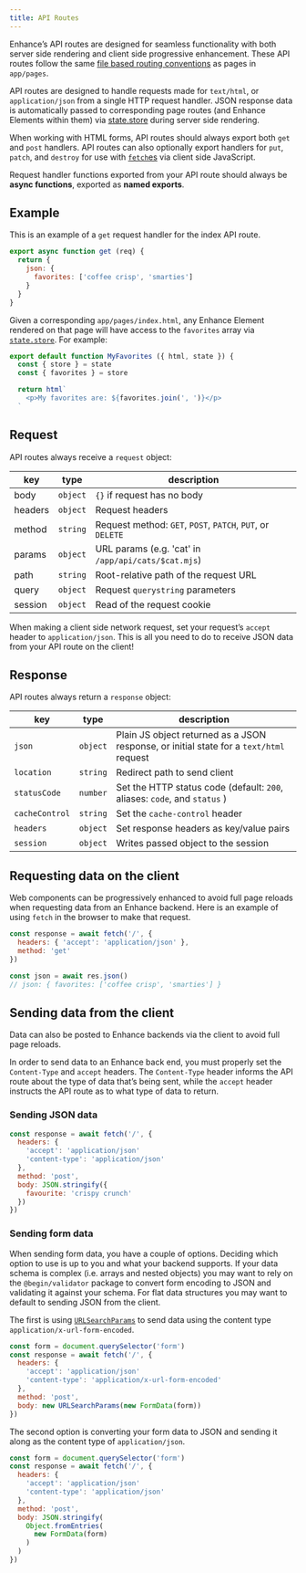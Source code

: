 ```yaml
---
title: API Routes
---
```


Enhance’s API routes are designed for seamless functionality with both server side rendering and client side progressive enhancement. These API routes follow the same [file based routing conventions](/docs/routing) as pages in `app/pages`.

API routes are designed to handle requests made for `text/html`, or `application/json` from a single HTTP request handler. JSON response data is automatically passed to corresponding page routes (and Enhance Elements within them) via [state.store](/docs/elements/state/store) during server side rendering.

When working with HTML forms, API routes should always export both `get` and `post` handlers. API routes can also optionally export handlers for `put`, `patch`, and `destroy` for use with [`fetch`es](https://developer.mozilla.org/en-US/docs/Web/API/Fetch_API) via client side JavaScript.

<doc-callout level="info">

Request handler functions exported from your API route should always be **async functions**, exported as **named exports**.

</doc-callout>

## Example

This is an example of a `get` request handler for the index API route.

<doc-code filename="api/index.mjs">

```javascript
export async function get (req) {
  return {
    json: {
      favorites: ['coffee crisp', 'smarties']
    }
  }
}
```
</doc-code>

Given a corresponding `app/pages/index.html`, any Enhance Element rendered on that page will have access to the `favorites` array via [`state.store`](/docs/elements/state/store). For example:

```javascript
export default function MyFavorites ({ html, state }) {
  const { store } = state
  const { favorites } = store

  return html`
    <p>My favorites are: ${favorites.join(', ')}</p>
  `
```

## Request

API routes always receive a `request` object:

| key     | type     | description
|---------|----------|---
| body    | `object` | `{}` if request has no body
| headers | `object` | Request headers
| method  | `string` | Request method: `GET`, `POST`, `PATCH`, `PUT`, or `DELETE`
| params  | `object` | URL params (e.g. 'cat' in `/app/api/cats/$cat.mjs`)
| path    | `string` | Root-relative path of the request URL
| query   | `object` | Request `querystring` parameters
| session | `object` | Read of the request cookie

<doc-callout level="tip">

When making a client side network request, set your request’s `accept` header to `application/json`. This is all you need to do to receive JSON data from your API route on the client!

</doc-callout>

## Response

API routes always return a `response` object:

| key          | type     | description
|--------------|----------|---
| `json`         | `object` | Plain JS object returned as a JSON response, or initial state for a `text/html` request
| `location`     | `string` | Redirect path to send client
| `statusCode`   | `number` | Set the HTTP status code (default: `200`, aliases: `code`, and `status` )
| `cacheControl` | `string` | Set the `cache-control` header
| `headers`      | `object` | Set response headers as key/value pairs
| `session`      | `object` | Writes passed object to the session

## Requesting data on the client

Web components can be progressively enhanced to avoid full page reloads when requesting data from an Enhance backend. Here is an example of using `fetch` in the browser to make that request.

```javascript
const response = await fetch('/', {
  headers: { 'accept': 'application/json' },
  method: 'get'
})

const json = await res.json()
// json: { favorites: ['coffee crisp', 'smarties'] }
```

## Sending data from the client

Data can also be posted to Enhance backends via the client to avoid full page reloads.

In order to send data to an Enhance back end, you must properly set the `Content-Type` and `accept` headers. The `Content-Type` header informs the API route about the type of data that’s being sent, while the `accept` header instructs the API route as to what type of data to return.

### Sending JSON data

```javascript
const response = await fetch('/', {
  headers: {
    'accept': 'application/json'
    'content-type': 'application/json'
  },
  method: 'post',
  body: JSON.stringify({
    favourite: 'crispy crunch'
  })
})
```

### Sending form data

When sending form data, you have a couple of options. Deciding which option to use is up to you and what your backend supports. If your data schema is complex (i.e. arrays and nested objects) you may want to rely on the `@begin/validator` package to convert form encoding to JSON and validating it against your schema. For flat data structures you may want to default to sending JSON from the client.

The first is using [`URLSearchParams`](https://developer.mozilla.org/en-US/docs/Web/API/URLSearchParams) to send data using the content type `application/x-url-form-encoded`.

```javascript
const form = document.querySelector('form')
const response = await fetch('/', {
  headers: {
    'accept': 'application/json'
    'content-type': 'application/x-url-form-encoded'
  },
  method: 'post',
  body: new URLSearchParams(new FormData(form))
})
```

The second option is converting your form data to JSON and sending it along as the content type of `application/json`.

```javascript
const form = document.querySelector('form')
const response = await fetch('/', {
  headers: {
    'accept': 'application/json'
    'content-type': 'application/json'
  },
  method: 'post',
  body: JSON.stringify(
    Object.fromEntries(
      new FormData(form)
    )
  )
})
```
